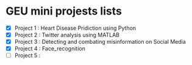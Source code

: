 # GEU mini projests lists

- [x] Project 1 : Heart Disease Pridiction using Python
- [x] Project 2 : Twitter analysis using MATLAB
- [x] Project 3 : Detecting and combating misinformation on Social Media
- [x] Project 4 : Face_recognition
- [ ] Project 5 :

